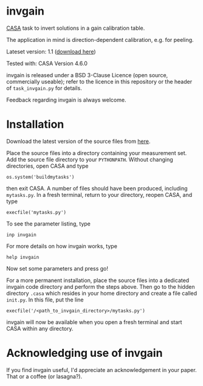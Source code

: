 invgain
=======

[CASA](http://casa.nrao.edu/) task to invert solutions in a gain calibration table.

The application in mind is direction-dependent calibration, e.g. for peeling.

Lateset version: 1.1 ([download here](https://github.com/chrishales/invgain/releases/latest))

Tested with: CASA Version 4.6.0

invgain is released under a BSD 3-Clause Licence (open source, commercially useable); refer to the licence in this repository or the header of ```task_invgain.py``` for details.

Feedback regarding invgain is always welcome.

Installation
======

Download the latest version of the source files from [here](https://github.com/chrishales/invgain/releases/latest).

Place the source files into a directory containing your measurement set. Add the source file directory to your ```PYTHONPATH```. Without changing directories, open CASA and type
```
os.system('buildmytasks')
```
then exit CASA. A number of files should have been produced, including ```mytasks.py```. In a fresh terminal, return to your directory, reopen CASA, and type
```
execfile('mytasks.py')
```
To see the parameter listing, type
```
inp invgain
```
For more details on how invgain works, type
```
help invgain
```
Now set some parameters and press go!

For a more permanent installation, place the source files into a dedicated invgain code directory and perform the steps above. Then go to the hidden directory ```.casa``` which resides in your home directory and create a file called ```init.py```. In this file, put the line
```
execfile('/<path_to_invgain_directory>/mytasks.py')
```
invgain will now be available when you open a fresh terminal and start CASA within any directory.

Acknowledging use of invgain
======

If you find invgain useful, I'd appreciate an acknowledgement in your paper. That or a coffee (or lasagna?).